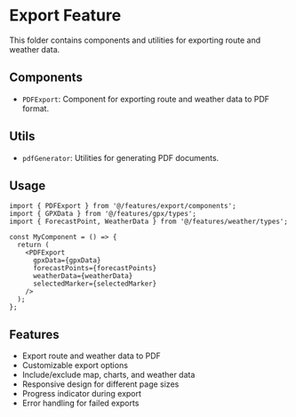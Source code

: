 # Export Feature

This folder contains components and utilities for exporting route and weather data.

## Components

- `PDFExport`: Component for exporting route and weather data to PDF format.

## Utils

- `pdfGenerator`: Utilities for generating PDF documents.

## Usage

```tsx
import { PDFExport } from '@/features/export/components';
import { GPXData } from '@/features/gpx/types';
import { ForecastPoint, WeatherData } from '@/features/weather/types';

const MyComponent = () => {
  return (
    <PDFExport
      gpxData={gpxData}
      forecastPoints={forecastPoints}
      weatherData={weatherData}
      selectedMarker={selectedMarker}
    />
  );
};
```

## Features

- Export route and weather data to PDF
- Customizable export options
- Include/exclude map, charts, and weather data
- Responsive design for different page sizes
- Progress indicator during export
- Error handling for failed exports
